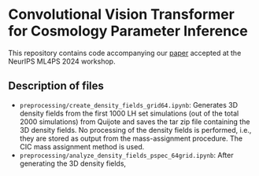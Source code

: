 # Convolutional Vision Transformer for Cosmology Parameter Inference

This repository contains code accompanying our [paper](TODO-ADD-arXiv-link) accepted at the NeurIPS ML4PS 2024 workshop.

## Description of files
- `preprocessing/create_density_fields_grid64.ipynb`: Generates 3D density fields from the first 1000 LH set simulations (out of the total 2000 simulations) from Quijote and saves the tar zip file containing the 3D density fields. No processing of the density fields is performed, i.e., they are stored as output from the mass-assignment procedure. The CIC mass assignment method is used.
- `preprocessing/analyze_density_fields_pspec_64grid.ipynb`: After generating the 3D density fields, 

